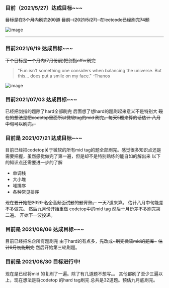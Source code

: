 ### 目前（2021/5/27）达成目标~~~
~~目标是在3个月内刷完200道~~
~~目前（2021/5/27）在leetcode已经刷完74题~~

![image](https://user-images.githubusercontent.com/84114842/119762263-f3ab3400-bedf-11eb-9d8d-2227b1387749.png)
***
### 目前2021/6/19 达成目标~~~ 
~~下个目标是一个月内(7月份前)把剑指offer刷完~~
> "Fun isn't something one considers when balancing the universe. But this... does put a smile on my face." -Thanos 

![image](https://user-images.githubusercontent.com/84114842/122631110-a21b5100-d0fb-11eb-8164-f2e9961ee7ce.png)
### 目前2021/07/03 达成目标~~~ 
已经把剑指的题除了hard全部刷完 后面想了想hard的题刷起来意义不是特别大
~~现在的想法是把codetop里面所以微软tag的mid 刷完。每天5题来算的话估计 八月中旬可以刷完。~~
### 目前是 2021/07/21 达成目标~~~ 
目前已经把codetop关于微软的所有mid tag的题全部刷完。感觉很多知识点还是需要把握，虽然感觉做完了第一遍，但是却不是特别熟练的能自如的解出来
以下的知识点还需要进一步的了解
- 单调栈
- 大小堆
- 堆排序
- 各种常见排序

~~现在要开始把2020 名企高频面试题的题背熟。~~
一天7道来算。
估计八月中旬能差不多做完。
然后九月份开始重做 codetop中的mid tag
然后十月份差不多刷完第二遍。
开始下一波投递。
### 目前是 2021/08/06 达成目标~~~ 
目前已经把名企所有题刷完
由于hard的有点多，先改成~~~刷完微软mid的题库~~~
~~估计9月初能刷完~~
然后开始第三轮刷题。
### 目前是 2021/08/30 目标进行中!
现在是已经将mid 的复刷了一遍。除了有几道题不想写。。
其他都刷了至少三遍以上，现在想法是将codetop 的hard tag刷完
总共是32道题。预估九月底刷完。
